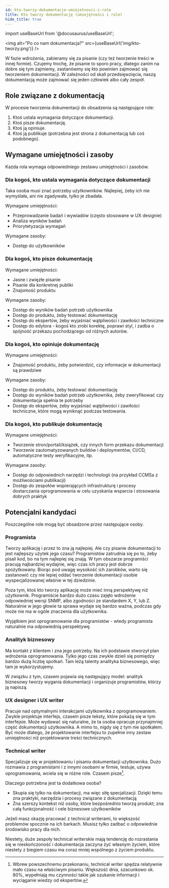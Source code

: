 ```yaml
---
id: kto-tworzy-dokumentacje-umiejetnosci-i-role
title: Kto tworzy dokumentację (umiejętności i role)
hide_title: true
---
```


import useBaseUrl from '@docusaurus/useBaseUrl';

<img alt="Po co nam dokumentacja?" src={useBaseUrl('img/kto-tworzy.png')} />

W fazie wdrożenia, zabieramy się za pisanie (czy też tworzenie treści w innej formie). Czujemy trochę, że pisanie to sporo pracy, dlatego zanim na dobre się tym zajmiemy, zastanówmy się kto powinien zajmować się tworzeniem dokumentacji. W zależności od skali przedsięwzięcia, naszą dokumentacją może zajmować się jeden człowiek albo cały zespół.

## Role związane z dokumentacją

W procesie tworzenia dokumentacji do obsadzenia są następujące role:

1. Ktoś ustala wymagania dotyczące dokumentacji.
2. Ktoś pisze dokumentację.
3. Ktoś ją opiniuje.
4. Ktoś ją publikuje (potrzebna jest strona z dokumentacją lub coś podobnego).

## Wymagane umiejętności i zasoby

Każda rola wymaga odpowiedniego zestawu umiejętności i zasobów.

### Dla kogoś, kto ustala wymagania dotyczące dokumentacji

Taka osoba musi znać potrzeby użytkowników. Najlepiej, żeby ich nie wymyślała, ani nie zgadywała, tylko je zbadała.

Wymagane umiejętności:

- Przeprowadzanie badań i wywiadów (często stosowane w UX designie)
- Analiza wyników badań
- Priorytetyzacja wymagań

Wymagane zasoby:

- Dostęp do użytkowników

### Dla kogoś, kto pisze dokumentację

Wymagane umiejętności:

- Jasne i zwięzłe pisanie
- Pisanie dla konkretnej publiki
- Znajomość produktu

Wymagane zasoby:

- Dostęp do wyników badań potrzeb użytkownika
- Dostęp do produktu, żeby testować dokumentację
- Dostęp do ekspertów, żeby wyjaśniać wątpliwości i zawiłości techniczne
- Dostęp do edytora - kogoś kto zrobi korektę, poprawi styl, i zadba o spójność przekazu pochodzącego od różnych autorów.

### Dla kogoś, kto opiniuje dokumentację

Wymagane umiejętności:

- Znajomość produktu, żeby potwierdzić, czy informacje w dokumentacji są prawdziwe

Wymagane zasoby:

- Dostęp do produktu, żeby testować dokumentację
- Dostęp do wyników badań potrzeb użytkownika, żeby zweryfikować czy dokumentacja spełnia te potrzeby
- Dostęp do ekspertów, żeby wyjaśniać wątpliwości i zawiłości techniczne, które mogą wyniknąć podczas testowania.

### Dla kogoś, kto publikuje dokumentację

Wymagane umiejętności:

- Tworzenie stron/portali/książek, czy innych form przekazu dokumentacji
- Tworzenie zautomatyzowanych buildów i deploymentów, CI/CD, automatyczne testy weryfikacyjne, itp.

Wymagane zasoby:

- Dostęp do odpowiednich narzędzi i technologii (na przykład CCMSa z możliwościami publikacji)
- Dostęp do zespołów wspierających infrastrukturę i procesy dostarczania oprogramowania w celu uzyskania wsparcia i stosowania dobrych praktyk

## Potencjalni kandydaci

Poszczególne role mogą być obsadzone przez następujące osoby.

### Programista

Tworzy aplikację i przez to zna ją najlepiej. Ale czy pisanie dokumentacji to jest najlepszy użytek jego czasu? Programistów zatrudnia się po to, żeby pisali kod, bo na tym najlepiej się znają. W tym obszarze programiści pracują najbardziej wydajnie, więc czas ich pracy jest dobrze spożytkowany. Biorąc pod uwagę wysokość ich zarobków, warto się zastanowić czy nie lepiej oddać tworzenie dokumentacji osobie wyspecjalizowanej właśnie w tej dziedzinie.

Poza tym, ktoś kto tworzy aplikację może mieć inną perspektywę niż użytkownik. Programiście bardzo dużo czasu zajęło wdrożenie odpowiedniej wersji SNMP, albo zgodności ze standardem X, Y, lub Z. Naturalnie w jego głowie ta sprawa wydaje się bardzo ważna, podczas gdy może nie ma w ogóle znaczenia dla użytkownika.

Wyjątkiem jest oprogramowanie dla programistów - wtedy programista naturalnie ma odpowiednią perspektywę.

### Analityk biznesowy

Ma kontakt z klientem i zna jego potrzeby. Na ich podstawie stworzył plan wdrożenia oprogramowania. Tylko jego czas zwykle dzieli się pomiędzy bardzo dużą liczbę spotkań. Tam leżą talenty analityka biznesowego, więc tam je wykorzystujemy.

W związku z tym, czasem pojawia się następujący model: analityk biznesowy tworzy wygania dokumentacji i organizuje programistów, którzy ją napiszą.

### UX designer i UX writer

Pracuje nad optymalnymi interakcjami użytkownika z oprogramowaniem. Zwykle projektuje interfejs, czasem pisze teksty, które pokażą się w tym interfejsie. Może wydawać się naturalne, że ta osoba opracuje przynajmniej część dokumentacji użytkownika. A mimo to, nigdy się z tym nie spotkałem. Być może dlatego, że projektowanie interfejsu to zupełnie inny zestaw umiejętności niż projektowanie treści technicznych.

### Technical writer

Specjalizuje się w projektowaniu i pisaniu dokumentacji użytkownika. Dużo rozmawia z programistami i z innymi osobami w firmie, testuje, używa oprogramowania, wciela się w różne role. Czasem pisze[^1].

Dlaczego potrzebna jest ta dodatkowa osoba?

- Skupia się tylko na dokumentacji, ma więc siłę specjalizacji. Dzięki temu zna praktyki, narzędzia i procesy związane z dokumentacją
- Zna szerszy kontekst niż osoby, które bezpośrednio tworzą produkt; zna całą funkcjonalność i cele biznesowe użytkowników

Jeżeli masz okazję pracować z technical writerami, to większość problemów spocznie na ich barkach. Musisz tylko zadbać o odpowiednie środowisko pracy dla nich.

Niestety, duże zespoły technical writerskie mają tendencję do rozrastania się w nieskończoność i dokumentacja zaczyna żyć własnym życiem, które niestety z biegiem czasu ma coraz mniej wspólnego z życiem produktu.

[^1]: Wbrew powszechnemu przekonaniu, technical writer spędza relatywnie mało czasu na właściwym pisaniu. Większość dnia, szacunkowo ok. 80%, wypełniają mu czynności takie jak szukanie informacji i wyciąganie wiedzy od ekspertów.
